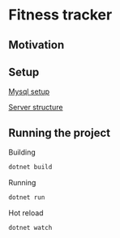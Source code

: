 # Fitness tracker

## Motivation

## Setup

[Mysql setup](https://github.com/mahedee/Articles/blob/master/dot-net-core/HowToCreateWebAPIinASP.NETCOrewitMySQL.md)

[Server structure](https://docs.microsoft.com/en-us/aspnet/core/tutorials/first-web-api?view=aspnetcore-6.0&tabs=visual-studio-code)


## Running the project

Building

```bash
dotnet build
```

Running

```bash
dotnet run
```

Hot reload

```bash
dotnet watch
```